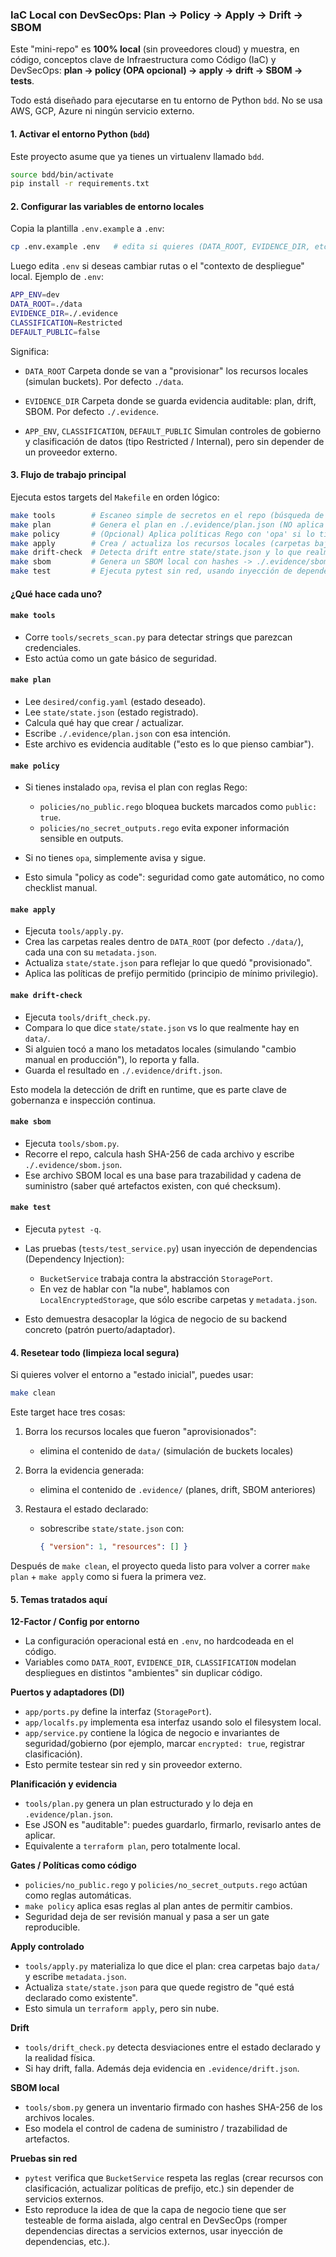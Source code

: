 ### IaC Local con DevSecOps: Plan -> Policy -> Apply -> Drift -> SBOM

Este "mini-repo" es **100% local** (sin proveedores cloud) y muestra, en código, conceptos clave de Infraestructura como Código (IaC) y DevSecOps:
**plan -> policy (OPA opcional) -> apply -> drift -> SBOM -> tests**.

Todo está diseñado para ejecutarse en tu entorno de Python `bdd`.   No se usa AWS, GCP, Azure ni ningún servicio externo.

#### 1. Activar el entorno Python (`bdd`)

Este proyecto asume que ya tienes un virtualenv llamado `bdd`.

```bash
source bdd/bin/activate
pip install -r requirements.txt
```


#### 2. Configurar las variables de entorno locales

Copia la plantilla `.env.example` a `.env`:

```bash
cp .env.example .env   # edita si quieres (DATA_ROOT, EVIDENCE_DIR, etc.)
```

Luego edita `.env` si deseas cambiar rutas o el "contexto de despliegue" local. Ejemplo de `.env`:

```bash
APP_ENV=dev
DATA_ROOT=./data
EVIDENCE_DIR=./.evidence
CLASSIFICATION=Restricted
DEFAULT_PUBLIC=false
```

Significa:

* `DATA_ROOT`
  Carpeta donde se van a "provisionar" los recursos locales (simulan buckets).
  Por defecto `./data`.

* `EVIDENCE_DIR`
  Carpeta donde se guarda evidencia auditable: plan, drift, SBOM.
  Por defecto `./.evidence`.

* `APP_ENV`, `CLASSIFICATION`, `DEFAULT_PUBLIC`
  Simulan controles de gobierno y clasificación de datos (tipo Restricted / Internal), pero sin depender de un proveedor externo.


#### 3. Flujo de trabajo principal

Ejecuta estos targets del `Makefile` en orden lógico:

```bash
make tools        # Escaneo simple de secretos en el repo (búsqueda de "password", "token", etc.)
make plan         # Genera el plan en ./.evidence/plan.json (NO aplica todavía)
make policy       # (Opcional) Aplica políticas Rego con 'opa' si lo tienes instalado
make apply        # Crea / actualiza los recursos locales (carpetas bajo data/ + metadata.json)
make drift-check  # Detecta drift entre state/state.json y lo que realmente hay en data/
make sbom         # Genera un SBOM local con hashes -> ./.evidence/sbom.json
make test         # Ejecuta pytest sin red, usando inyección de dependencias
```

#### ¿Qué hace cada uno?

#### `make tools`

* Corre `tools/secrets_scan.py` para detectar strings que parezcan credenciales.
* Esto actúa como un gate básico de seguridad.

#### `make plan`

* Lee `desired/config.yaml` (estado deseado).
* Lee `state/state.json` (estado registrado).
* Calcula qué hay que crear / actualizar.
* Escribe `./.evidence/plan.json` con esa intención.
* Este archivo es evidencia auditable ("esto es lo que pienso cambiar").

#### `make policy`

* Si tienes instalado `opa`, revisa el plan con reglas Rego:

  * `policies/no_public.rego` bloquea buckets marcados como `public: true`.
  * `policies/no_secret_outputs.rego` evita exponer información sensible en outputs.
* Si no tienes `opa`, simplemente avisa y sigue.
* Esto simula "policy as code": seguridad como gate automático, no como checklist manual.

#### `make apply`

* Ejecuta `tools/apply.py`.
* Crea las carpetas reales dentro de `DATA_ROOT` (por defecto `./data/`), cada una con su `metadata.json`.
* Actualiza `state/state.json` para reflejar lo que quedó "provisionado".
* Aplica las políticas de prefijo permitido (principio de mínimo privilegio).

#### `make drift-check`

* Ejecuta `tools/drift_check.py`.
* Compara lo que dice `state/state.json` vs lo que realmente hay en `data/`.
* Si alguien tocó a mano los metadatos locales (simulando "cambio manual en producción"), lo reporta y falla.
* Guarda el resultado en `./.evidence/drift.json`.

Esto modela la detección de drift en runtime, que es parte clave de gobernanza e inspección continua.

#### `make sbom`

* Ejecuta `tools/sbom.py`.
* Recorre el repo, calcula hash SHA-256 de cada archivo y escribe `./.evidence/sbom.json`.
* Ese archivo SBOM local es una base para trazabilidad y cadena de suministro (saber qué artefactos existen, con qué checksum).

#### `make test`

* Ejecuta `pytest -q`.
* Las pruebas (`tests/test_service.py`) usan inyección de dependencias (Dependency Injection):

  * `BucketService` trabaja contra la abstracción `StoragePort`.
  * En vez de hablar con "la nube", hablamos con `LocalEncryptedStorage`, que sólo escribe carpetas y `metadata.json`.
* Esto demuestra desacoplar la lógica de negocio de su backend concreto (patrón puerto/adaptador).

#### 4. Resetear todo (limpieza local segura)

Si quieres volver el entorno a "estado inicial", puedes usar:

```bash
make clean
```

Este target hace tres cosas:

1. Borra los recursos locales que fueron "aprovisionados":

   * elimina el contenido de `data/` (simulación de buckets locales)
2. Borra la evidencia generada:

   * elimina el contenido de `.evidence/` (planes, drift, SBOM anteriores)
3. Restaura el estado declarado:

   * sobrescribe `state/state.json` con:

     ```json
     { "version": 1, "resources": [] }
     ```

Después de `make clean`, el proyecto queda listo para volver a correr `make plan` + `make apply` como si fuera la primera vez.

#### 5. Temas tratados aquí

**12-Factor / Config por entorno**

* La configuración operacional está en `.env`, no hardcodeada en el código.
* Variables como `DATA_ROOT`, `EVIDENCE_DIR`, `CLASSIFICATION` modelan despliegues en distintos "ambientes" sin duplicar código.

**Puertos y adaptadores (DI)**

* `app/ports.py` define la interfaz (`StoragePort`).
* `app/localfs.py` implementa esa interfaz usando solo el filesystem local.
* `app/service.py` contiene la lógica de negocio e invariantes de seguridad/gobierno (por ejemplo, marcar `encrypted: true`, registrar clasificación).
* Esto permite testear sin red y sin proveedor externo.

**Planificación y evidencia**

* `tools/plan.py` genera un plan estructurado y lo deja en `.evidence/plan.json`.
* Ese JSON es "auditable": puedes guardarlo, firmarlo, revisarlo antes de aplicar.
* Equivalente a `terraform plan`, pero totalmente local.

**Gates / Políticas como código**

* `policies/no_public.rego` y `policies/no_secret_outputs.rego` actúan como reglas automáticas.
* `make policy` aplica esas reglas al plan antes de permitir cambios.
* Seguridad deja de ser revisión manual y pasa a ser un gate reproducible.

**Apply controlado**

* `tools/apply.py` materializa lo que dice el plan: crea carpetas bajo `data/` y escribe `metadata.json`.
* Actualiza `state/state.json` para que quede registro de "qué está declarado como existente".
* Esto simula un `terraform apply`, pero sin nube.

**Drift**

* `tools/drift_check.py` detecta desviaciones entre el estado declarado y la realidad física.
* Si hay drift, falla. Además deja evidencia en `.evidence/drift.json`.

**SBOM local**

* `tools/sbom.py` genera un inventario firmado con hashes SHA-256 de los archivos locales.
* Eso modela el control de cadena de suministro / trazabilidad de artefactos.

**Pruebas sin red**

* `pytest` verifica que `BucketService` respeta las reglas (crear recursos con clasificación, actualizar políticas de prefijo, etc.) sin depender de servicios externos.
* Esto reproduce la idea de que la capa de negocio tiene que ser testeable de forma aislada, algo central en DevSecOps (romper dependencias directas a servicios externos, usar inyección de dependencias, etc.).

